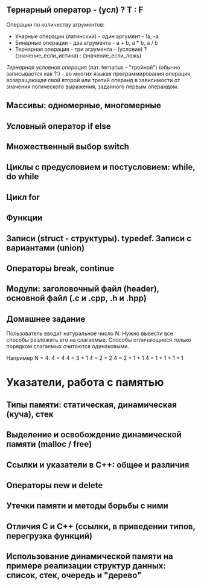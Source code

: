 
Тернарный оператор - (усл) ? T : F 
----------------------------------

Операции по количеству агрументов:
* Унарные операции (латинский) - один аргумент - !a, -a
* Бинарные операции - два агрумента - a + b, a * b, a / b
* Тернарная операция - три агрумента - (условие) ? (значение_если_истина) : (значение_если_ложь)

*Тернарная условная операция* (лат. ternarius - "тройной") (обычно записывается как ?:) - во многих языках программирования операция, 
возвращающая свой второй или третий операнд в зависимости от значения логического выражения, заданного первым операндом.

Массивы: одномерные, многомерные 
--------------------------------

Условный оператор if else 
-------------------------

Множественный выбор switch
-------------------------- 

Циклы с предусловием и постусловием: while, do while
----------------------------------------------------

Цикл for 
--------

Функции
-------


Записи (struct - структуры). typedef. Записи с вариантами (union) 
-----------------------------------------------------------------

Операторы break, continue 
-------------------------

Модули: заголовочный файл (header), основной файл (.c и .cpp, .h и .hpp) 
------------------------------------------------------------------------


Домашнее задание
----------------
Пользователь вводит натуральное число N. Нужно вывести все способы разложить его на слагаемые. 
Способы отличающиеся только порядком слагаемых считаются одинаковыми.

Например N = 4:
4 = 4
4 = 3 + 1
4 = 2 + 2
4 = 2 + 1 + 1
4 = 1 + 1 + 1 + 1

Указатели, работа с памятью 
===========================

Типы памяти: статическая, динамическая (куча), стек 
---------------------------------------------------

Выделение и освобождение динамической памяти (malloc / free) 
------------------------------------------------------------

Ссылки и указатели в C++: общее и различия 
------------------------------------------

Операторы new и delete 
----------------------

Утечки памяти и методы борьбы с ними 
------------------------------------

Отличия C и C++ (ссылки, в приведении типов, перегрузка функций) 
----------------------------------------------------------------

Использование динамической памяти на примере реализации структур данных: список, стек, очередь и "дерево" 
---------------------------------------------------------------------------------------------------------

